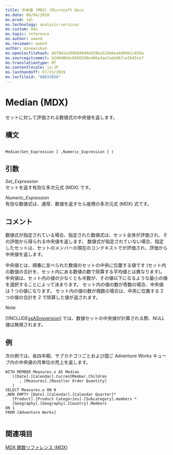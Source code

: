 ```yaml
---
title: 中央値 (MDX) |Microsoft Docs
ms.date: 06/04/2018
ms.prod: sql
ms.technology: analysis-services
ms.custom: mdx
ms.topic: reference
ms.author: owend
ms.reviewer: owend
author: minewiskan
ms.openlocfilehash: b6f941e269bb9948dd39ba52db0ea4d0961c029a
ms.sourcegitcommit: b2464064c0566590e486a3aafae6d67ce2645cef
ms.translationtype: MT
ms.contentlocale: ja-JP
ms.lasthandoff: 07/15/2019
ms.locfileid: "68033856"
---
```

# <a name="median-mdx"></a>Median (MDX)


  セットに対して評価される数値式の中央値を返します。  
  
## <a name="syntax"></a>構文  
  
```  
  
Median(Set_Expression [ ,Numeric_Expression ] )  
```  
  
## <a name="arguments"></a>引数  
 *Set_Expression*  
 セットを返す有効な多次元式 (MDX) です。  
  
 *Numeric_Expression*  
 有効な数値式は、通常、数値を返すセル座標の多次元式 (MDX) 式です。  
  
## <a name="remarks"></a>コメント  
 数値式が指定されている場合、指定された数値式は、セット全体が評価され、その評価から得られる中央値を返します。 数値式が指定されていない場合、指定したセットは、セットのメンバーの現在のコンテキストでが評価され、評価から中央値を返します。  
  
 中央値とは、順番に並べられた数値のセットの中央に位置する値です (セット内の数値の合計を、セット内にある数値の数で除算する平均値とは異なります)。 中央値は、セット内の値の少なくとも半数が、その値以下になるような最小の値を選択することによって決まります。 セット内の値の数が奇数の場合、中央値は 1 つの値になります。 セット内の値の数が偶数の場合は、中央に位置する 2 つの値の合計を 2 で除算した値が返されます。  
  
> [!NOTE]  
>  [!INCLUDE[ssASnoversion](../includes/ssasnoversion-md.md)] では、数値セットの中央値が計算される際、NULL 値は無視されます。  
  
## <a name="example"></a>例  
 次の例では、各四半期、サブカテゴリごとおよび国ご Adventure Works キューブ内の中央値の月単位の売上を返します。  
  
```  
WITH MEMBER Measures.x AS Median   
   ([Date].[Calendar].CurrentMember.Children  
      , [Measures].[Reseller Order Quantity]  
   )  
SELECT Measures.x ON 0  
,NON EMPTY [Date].[Calendar].[Calendar Quarter]*   
   [Product].[Product Categories].[Subcategory].members *  
   [Geography].[Geography].[Country].Members  
ON 1  
FROM [Adventure Works]  
  
```  
  
## <a name="see-also"></a>関連項目  
 [MDX 関数リファレンス &#40;MDX&#41;](../mdx/mdx-function-reference-mdx.md)  
  
  
